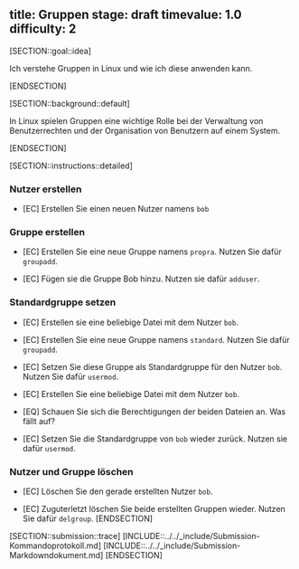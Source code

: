 title: Gruppen
stage: draft
timevalue: 1.0
difficulty: 2
---

[SECTION::goal::idea]

Ich verstehe Gruppen in Linux und wie ich diese anwenden kann.

[ENDSECTION]

[SECTION::background::default]

In Linux spielen Gruppen eine wichtige Rolle bei der Verwaltung von Benutzerrechten und der Organisation von Benutzern auf einem System.

[ENDSECTION]

[SECTION::instructions::detailed]
### Nutzer erstellen

- [EC] Erstellen Sie einen neuen Nutzer namens `bob`

### Gruppe erstellen

- [EC] Erstellen Sie eine neue Gruppe namens `propra`. Nutzen Sie dafür `groupadd`.

- [EC] Fügen sie die Gruppe Bob hinzu. Nutzen sie dafür `adduser`.

### Standardgruppe setzen

- [EC] Erstellen sie eine beliebige Datei mit dem Nutzer `bob`.

- [EC] Erstellen Sie eine neue Gruppe namens `standard`. Nutzen Sie dafür `groupadd`.

- [EC] Setzen Sie diese Gruppe als Standardgruppe für den Nutzer `bob`. Nutzen Sie dafür `usermod`.

- [EC] Erstellen Sie eine beliebige Datei mit dem Nutzer `bob`.

- [EQ] Schauen Sie sich die Berechtigungen der beiden Dateien an. Was fällt auf?

- [EC] Setzen Sie die Standardgruppe von `bob` wieder zurück. Nutzen sie dafür `usermod`.

### Nutzer und Gruppe löschen

- [EC] Löschen Sie den gerade erstellten Nutzer `bob`.

- [EC] Zuguterletzt löschen Sie beide erstellten Gruppen wieder. Nutzen Sie dafür `delgroup`.
[ENDSECTION]

[SECTION::submission::trace]
[INCLUDE::../../_include/Submission-Kommandoprotokoll.md]
[INCLUDE::../../_include/Submission-Markdowndokument.md]
[ENDSECTION]
